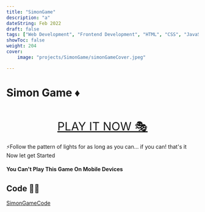 ```yaml
---
title: "SimonGame"
description: "a"
dateString: Feb 2022
draft: false
tags: ["Web Development", "Frontend Development", "HTML", "CSS", "JavaScript"]
showToc: false
weight: 204
cover:
    image: "projects/SimonGame/simonGameCover.jpeg"

---
```


# Simon Game ♦
<br>
<p align="center">
  <a style="font-size:30px" href="https://awwais.me/game">PLAY IT NOW 🎭</a>

</p>
⚡Follow the pattern of lights for as long as you can... if you can! that's it Now let get Started

#### You Can't Play This Game On Mobile Devices


## Code 👨‍💻
[SimonGameCode](https://github.com/awwais/game)
